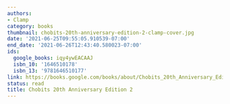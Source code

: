 ```yaml
---
authors:
- Clamp
category: books
thumbnail: chobits-20th-anniversary-edition-2-clamp-cover.jpg
date: '2021-06-25T09:55:05.910539-07:00'
end_date: '2021-06-26T12:43:40.580023-07:00'
ids:
  google_books: iqy4ywEACAAJ
  isbn_10: '1646510178'
  isbn_13: '9781646510177'
link: https://books.google.com/books/about/Chobits_20th_Anniversary_Edition_2.html?hl=&id=iqy4ywEACAAJ
status: read
title: Chobits 20th Anniversary Edition 2
---
```

